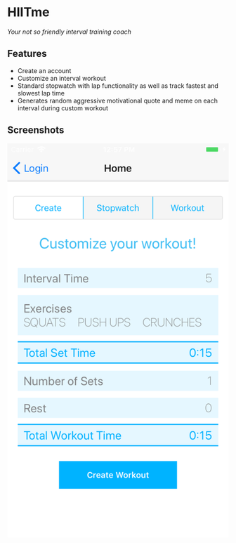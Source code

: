 # HIITme #

*Your not so friendly interval training coach*

## Features ##
- Create an account
- Customize an interval workout
- Standard stopwatch with lap functionality as well as track fastest and slowest lap time
- Generates random aggressive motivational quote and meme on each interval during custom workout

## Screenshots ##
![sc1](https://github.com/alexamoy/Stackathon-App/raw/master/HIITme/screenshots/sc1.png "Screenshot 1")

